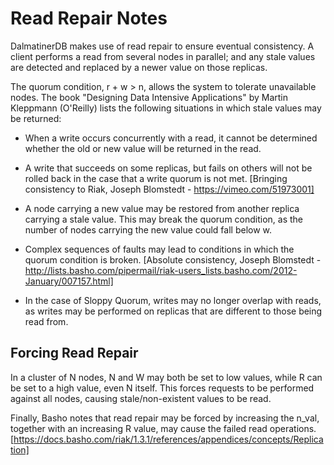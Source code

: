 Read Repair Notes
=================

DalmatinerDB makes use of read repair to ensure eventual consistency.  A client
performs a read from several nodes in parallel; and any stale values are
detected and replaced by a newer value on those replicas.

The quorum condition, r + w > n, allows the system to tolerate unavailable
nodes. The book "Designing Data Intensive Applications" by Martin Kleppmann
(O'Reilly) lists the following situations in which stale values may be returned:

* When a write occurs concurrently with a read, it cannot be determined
  whether the old or new value will be returned in the read.

* A write that succeeds on some replicas, but fails on others will not be
  rolled back in the case that a write quorum is not met. 
  [Bringing consistency to Riak, Joseph Blomstedt - https://vimeo.com/51973001]

* A node carrying a new value may be restored from another replica carrying a
  stale value. This may break the quorum condition, as the number of nodes
  carrying the new value could fall below w.

* Complex sequences of faults may lead to conditions in which the quorum
  condition is broken.
  [Absolute consistency, Joseph Blomstedt -
  http://lists.basho.com/pipermail/riak-users_lists.basho.com/2012-January/007157.html]

* In the case of Sloppy Quorum, writes may no longer overlap with reads, as
  writes may be performed on replicas that are different to those being read
  from.

Forcing Read Repair
------------------

In a cluster of N nodes, N and W may both be set to low values, while R can be
set to a high value, even N itself.  This forces requests to be performed
against all nodes, causing stale/non-existent values to be read.

Finally, Basho notes that read repair may be forced by increasing the n_val,
together with an increasing R value, may cause the failed read operations.
[https://docs.basho.com/riak/1.3.1/references/appendices/concepts/Replication]
